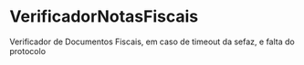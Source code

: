 # VerificadorNotasFiscais
Verificador de Documentos Fiscais, em caso de timeout da sefaz, e falta do protocolo
